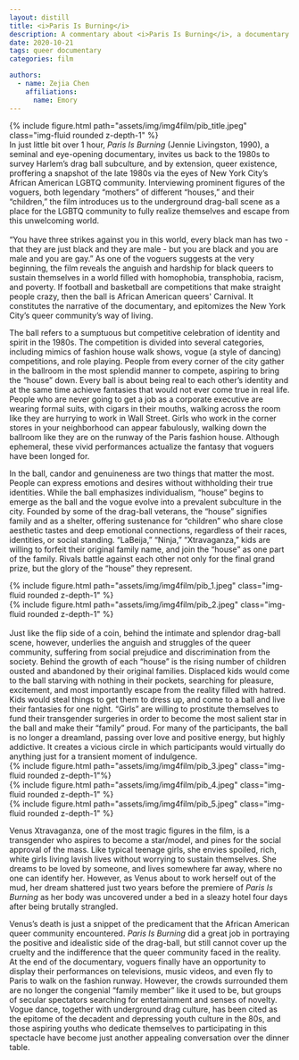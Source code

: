 ```yaml
---
layout: distill
title: <i>Paris Is Burning</i>
description: A commentary about <i>Paris Is Burning</i>, a documentary about NY's queer community in the 90s.
date: 2020-10-21
tags: queer documentary
categories: film

authors:
  - name: Zejia Chen
    affiliations:
      name: Emory
---
```


<div class="l-body-outset">
  <div class="row mt-3">
      <div class="col-sm mt-3 mt-md-0">
          {% include figure.html path="assets/img/img4film/pib_title.jpeg" class="img-fluid rounded z-depth-1" %}
      </div>
      <div class="col-sm mt-3 mt-md-0">
      In just little bit over 1 hour, <i>Paris Is Burning</i> (Jennie Livingston, 1990), a seminal and eye-opening documentary, invites us back to the 1980s to survey Harlem’s drag ball subculture, and by extension, queer existence, proffering a snapshot of the late 1980s via the eyes of New York City’s African American LGBTQ community. Interviewing prominent figures of the voguers, both legendary “mothers” of different “houses,” and their “children,” the film introduces us to the underground drag-ball scene as a place for the LGBTQ community to fully realize themselves and escape from this unwelcoming world. 
      </div>
  </div>
</div>

<br>
“You have three strikes against you in this world, every black man has two - that they are just black and they are male - but you are black and you are male and you are gay.” As one of the voguers suggests at the very beginning, the film reveals the anguish and hardship for black queers to sustain themselves in a world filled with homophobia, transphobia, racism, and poverty. If football and basketball are competitions that make straight people crazy, then the ball is African American queers' Carnival. It constitutes the narrative of the documentary, and epitomizes the New York City’s queer community’s way of living.

The ball refers to a sumptuous but competitive celebration of identity and spirit in the 1980s. The competition is divided into several categories, including mimics of fashion house walk shows, vogue (a style of dancing) competitions, and role playing. People from every corner of the city gather in the ballroom in the most splendid manner to compete, aspiring to bring the “house” down. Every ball is about being real to each other’s identity and at the same time achieve fantasies that would not ever come true in real life. People who are never going to get a job as a corporate executive are wearing formal suits, with cigars in their mouths, walking across the room like they are hurrying to work in Wall Street. Girls who work in the corner stores in your neighborhood can appear fabulously, walking down the ballroom like they are on the runway of the Paris fashion house. Although ephemeral, these vivid performances actualize the fantasy that voguers have been longed for.

In the ball, candor and genuineness are two things that matter the most. People can express emotions and desires without withholding their true identities. While the ball emphasizes individualism, “house” begins to emerge as the ball and the vogue evolve into a prevalent subculture in the city. Founded by some of the drag-ball veterans, the “house” signifies family and as a shelter, offering sustenance for “children” who share close aesthetic tastes and deep emotional connections, regardless of their races, identities, or social standing. “LaBeija,” “Ninja,” “Xtravaganza,” kids are willing to forfeit their original family name, and join the “house” as one part of the family. Rivals battle against each other not only for the final grand prize, but the glory of the “house” they represent.

<div class="l-body">
  <div class="row mt-3">
    <div class="col-sm mt-3 mt-md-0">
        {% include figure.html path="assets/img/img4film/pib_1.jpeg" class="img-fluid rounded z-depth-1" %}
    </div>
    <div class="col-sm mt-3 mt-md-0">
        {% include figure.html path="assets/img/img4film/pib_2.jpeg" class="img-fluid rounded z-depth-1" %}
    </div>
  </div>
</div>

<br>
Just like the flip side of a coin, behind the intimate and splendor drag-ball scene, however, underlies the anguish and struggles of the queer community, suffering from social prejudice and discrimination from the society. Behind the growth of each “house” is the rising number of children ousted and abandoned by their original families. Displaced kids would come to the ball starving with nothing in their pockets, searching for pleasure, excitement, and most importantly escape from the reality filled with hatred. Kids would steal things to get them to dress up, and come to a ball and live their fantasies for one night. “Girls” are willing to prostitute themselves to fund their transgender surgeries in order to become the most salient star in the ball and make their “family” proud. For many of the participants, the ball is no longer a dreamland, passing over love and positive energy, but highly addictive. It creates a vicious circle in which participants would virtually do anything just for a transient moment of indulgence.

<div class="l-body">
  <div class="row mt-3">
    <div class="col-sm mt-3 mt-md-0">
        {% include figure.html path="assets/img/img4film/pib_3.jpeg" class="img-fluid rounded z-depth-1"%}
    </div>
    <div class="col-sm mt-3 mt-md-0">
        {% include figure.html path="assets/img/img4film/pib_4.jpeg" class="img-fluid rounded z-depth-1" %}
    </div>
    <div class="col-sm mt-3 mt-md-0">
        {% include figure.html path="assets/img/img4film/pib_5.jpeg" class="img-fluid rounded z-depth-1" %}
    </div>
  </div>
</div>

Venus Xtravaganza, one of the most tragic figures in the film, is a transgender who aspires to become a star/model, and pines for the social approval of the mass. Like typical teenage girls, she envies spoiled, rich, white girls living lavish lives without worrying to sustain themselves. She dreams to be loved by someone, and lives somewhere far away, where no one can identify her. However, as Venus about to work herself out of the mud, her dream shattered just two years before the premiere of *Paris Is Burning* as her body was uncovered under a bed in a sleazy hotel four days after being brutally strangled. 

Venus’s death is just a snippet of the predicament that the African American queer community encountered. *Paris Is Burning* did a great job in portraying the positive and idealistic side of the drag-ball, but still cannot cover up the cruelty and the indifference that the queer community faced in the reality. At the end of the documentary, voguers finally have an opportunity to display their performances on televisions, music videos, and even fly to Paris to walk on the fashion runway. However, the crowds surrounded them are no longer the congenial “family member” like it used to be, but groups of secular spectators searching for entertainment and senses of novelty. Vogue dance, together with underground drag culture, has been cited as the epitome of the decadent and depressing youth culture in the 80s, and those aspiring youths who dedicate themselves to participating in this spectacle have become just another appealing conversation over the dinner table.

